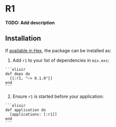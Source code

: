 # R1

**TODO: Add description**

## Installation

If [available in Hex](https://hex.pm/docs/publish), the package can be installed as:

  1. Add `r1` to your list of dependencies in `mix.exs`:

    ```elixir
    def deps do
      [{:r1, "~> 0.1.0"}]
    end
    ```

  2. Ensure `r1` is started before your application:

    ```elixir
    def application do
      [applications: [:r1]]
    end
    ```

